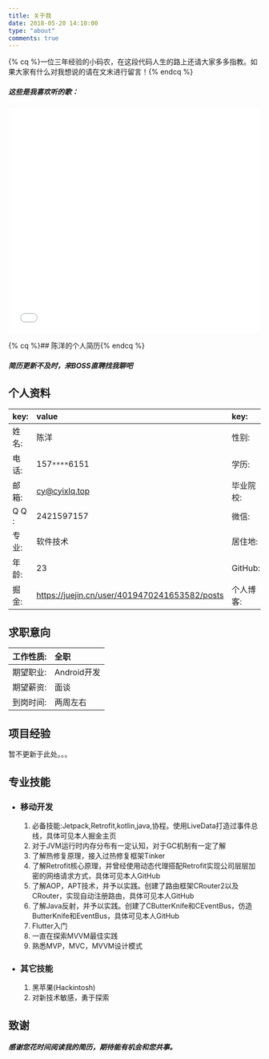 ```yaml
---
title: 关于我
date: 2018-05-20 14:10:00
type: "about"
comments: true
---
```

{% cq %}一位三年经验的小码农，在这段代码人生的路上还请大家多多指教。如果大家有什么对我想说的请在文末进行留言！{% endcq %}

<h5>这些是我喜欢听的歌：</h5>

<iframe frameborder="no" border="0" marginwidth="0" marginheight="0" width=100% height=450 src="//music.163.com/outchain/player?type=0&id=2233853611&auto=1&height=430"></iframe>


{% cq %}## 陈洋的个人简历{% endcq %}

##### 简历更新不及时，来BOSS直聘找我聊吧

## 个人资料
|key:|value|key:|value|
|:-|:-|:-|:-|
|姓名:|陈洋|性别:|男|
|电话:|157`****`6151|学历:|大专|
|邮箱:|<cy@cyixlq.top>|毕业院校:|九江职业大学|
|Q  Q :|2421597157|微信:|cyixlq|
|专业:|软件技术|居住地:|杭州|
|年龄:|23|GitHub:|https://github.com/cyixlq|
|掘金:|https://juejin.cn/user/4019470241653582/posts|个人博客:|https://www.cyixlq.top/|

## 求职意向

|工作性质:|全职|
|:-|:-|
|期望职业:|Android开发|
|期望薪资:|面谈|
|到岗时间:|两周左右|

## 项目经验
暂不更新于此处。。。

## 专业技能
- ### 移动开发
    1. 必备技能:Jetpack,Retrofit,kotlin,java,协程。使用LiveData打造过事件总线，具体可见本人掘金主页
    2. 对于JVM运行时内存分布有一定认知，对于GC机制有一定了解
    3. 了解热修复原理，接入过热修复框架Tinker
    4. 了解Retrofit核心原理，并曾经使用动态代理搭配Retrofit实现公司层层加密的网络请求方式，具体可见本人GitHub
    5. 了解AOP，APT技术，并予以实践。创建了路由框架CRouter2以及CRouter，实现自动注册路由，具体可见本人GitHub
    6. 了解Java反射，并予以实践。创建了CButterKnife和CEventBus，仿造ButterKnife和EventBus，具体可见本人GitHub
    7. Flutter入门
    8. 一直在探索MVVM最佳实践
    9. 熟悉MVP，MVC，MVVM设计模式
- ### 其它技能
    1. 黑苹果(Hackintosh)
    2. 对新技术敏感，勇于探索

## 致谢
##### 感谢您花时间阅读我的简历，期待能有机会和您共事。
